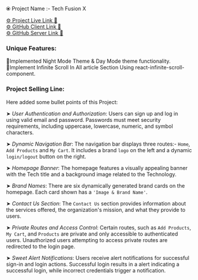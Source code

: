 ⦿ Project Name        :-    Tech Fusion X       

 [⚙️ Project Live Link 🔗](https://assignment-10-8538b.web.app) <br/>
 [⚙️ GitHub Client Link 🔗](https://github.com/sajjadujjamanemon09/News12Paper-clientA12) <br/>
 [⚙️ GitHub Server Link 🔗](https://github.com/sajjadujjamanemon09/News12Paper-serverA12) <br/>

### Unique Features:

   📌Implemented Night Mode Theme & Day Mode theme functionality.
   <br/>
   📌Implement Infinite Scroll In All article Section Using react-infinite-scroll-component.
   
### Project Selling Line: 

Here added some bullet points of this Project:

➤  *User Authentication and Authorization*: Users can sign up and log in using valid email and password.
        Passwords must meet security requirements, including uppercase, lowercase, numeric, and symbol characters.

➤  *Dynamic Navigation Bar*: The navigation bar displays three routes:- `Home`, `Add Products` and `My Cart`.
        It includes a brand `logo` on the left and a dynamic `login/logout` button on the right.

➤  *Homepage Banner*: The homepage features a visually appealing banner with the Tech title and a background image related to the Technology.

➤  *Brand Names*: There are six dynamically generated brand cards on the homepage.
        Each card shown has a `'Image & Brand Name'`.

➤  *Contact Us Section*: The `Contact Us` section provides information about the services offered, the organization's mission, and what they provide to users.

➤  *Private Routes and Access Control*: Certain routes, such as `Add Products`, `My Cart`, and `Products` are private and only accessible to authenticated users.
        Unauthorized users attempting to access private routes are redirected to the login page.

➤  *Sweet Alert Notifications*: Users receive alert notifications for successful sign-in and login actions.
        Successful login results in a alert indicating a successful login, while incorrect credentials trigger a notification.
    